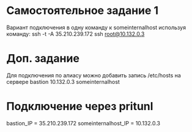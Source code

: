 # Самостоятельное задание 1
Вариант подключения в одну команду к someinternalhost используя команду:
ssh -t -A 35.210.239.172 ssh root@10.132.0.3
# Доп. задание 
Для подключения по алиасу можно добавить запись /etc/hosts на сервере bastion
10.132.0.3 someinternalhost

# Подключение через pritunl
bastion_IP = 35.210.239.172
someinternalhost_IP = 10.132.0.3
